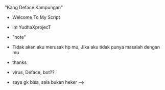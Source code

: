  "Kang Deface Kampungan"

- Welcome To My Script
- im YudhaXprojecT

- "note"
- Tidak akan aku merusak hp mu,
  Jika aku tidak punya masalah dengan mu
- thanks 
- virus, Deface, bot??
- saya gk bisa, saia bukan heker 
-->
